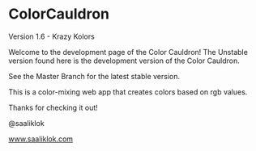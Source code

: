 # ColorCauldron
Version 1.6 - Krazy Kolors

Welcome to the development page of the Color Cauldron!
The Unstable version found here is the development version of the Color Cauldron.

See the Master Branch for the latest stable version.

This is a color-mixing web app that creates colors based on rgb values.

Thanks for checking it out!

@saaliklok

www.saaliklok.com
